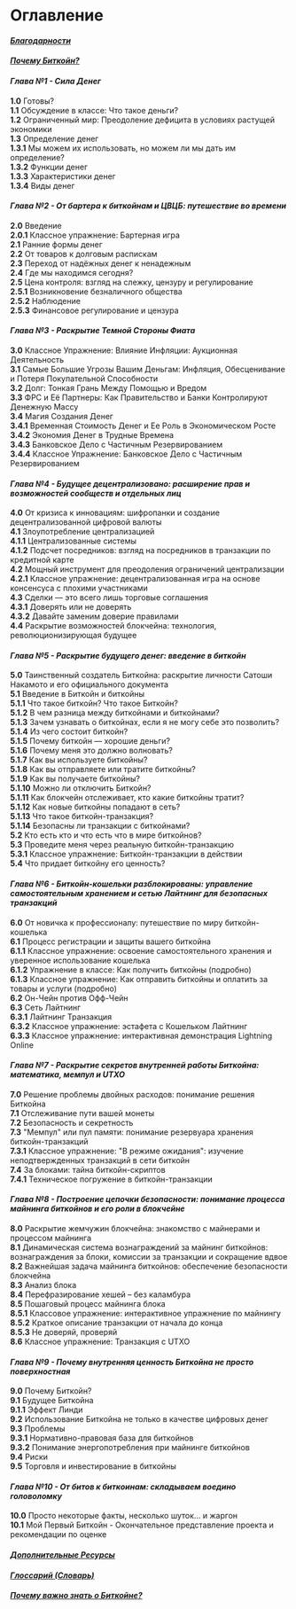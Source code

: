 # Оглавление    

#### _[Благодарности](https://github.com/BabaevDaniel/Bitcoin-Diploma-Russian-Version/blob/main/Translated-text/10.Cover-and-Acknowledgments.md#%D0%B1%D0%BB%D0%B0%D0%B3%D0%BE%D0%B4%D0%B0%D1%80%D0%BD%D0%BE%D1%81%D1%82%D0%B8)_    
    
#### _[Почему Биткойн?](https://github.com/BabaevDaniel/Bitcoin-Diploma-Russian-Version/blob/main/Translated-text/12.Why-Bitcoin%3F.md#%D0%BF%D0%BE%D1%87%D0%B5%D0%BC%D1%83-%D0%B1%D0%B8%D1%82%D0%BA%D0%BE%D0%B9%D0%BD)_    
    
#### _Глава №1 - Сила Денег_    
  **1.0** Готовы?    
  **1.1** Обсуждение в классе: Что такое деньги?    
  **1.2** Ограниченный мир: Преодоление дефицита в условиях растущей экономики    
  **1.3** Определение денег    
      **1.3.1** Мы можем их использовать, но можем ли мы дать им определение?    
      **1.3.2** Функции денег    
      **1.3.3** Характеристики денег    
      **1.3.4** Виды денег    


#### _Глава №2 - От бартера к биткойнам и ЦВЦБ: путешествие во времени_      

**2.0** Введение       
  **2.0.1** Классное упражнение: Бартерная игра         
**2.1** Ранние формы денег       
**2.2** От товаров к долговым распискам       
**2.3** Переход от надёжных денег к ненадежным      
**2.4** Где мы находимся сегодня?          
**2.5** Цена контроля: взгляд на слежку, цензуру и регулирование        
  **2.5.1** Возникновение безналичного общества         
  **2.5.2** Наблюдение         
  **2.5.3** Финансовое регулирование и цензура         


#### _Глава №3 - Раскрытие Темной Стороны Фиата_    

**3.0** Классное Упражнение: Влияние Инфляции: Аукционная Деятельность      
**3.1** Самые Большие Угрозы Вашим Деньгам: Инфляция, Обесценивание и Потеря Покупательной Способности     
**3.2** Долг: Тонкая Грань Между Помощью и Вредом     
**3.3** ФРС и Её Партнеры: Как Правительство и Банки Контролируют Денежную Массу     
**3.4** Магия Создания Денег     
  **3.4.1** Временная Стоимость Денег и Ее Роль в Экономическом Росте     
  **3.4.2** Экономия Денег в Трудные Времена     
  **3.4.3** Банковское Дело с Частичным Резервированием     
  **3.4.4** Классное Упражнение: Банковское Дело с Частичным Резервированием     
      
    
#### _Глава №4 - Будущее децентрализовано: расширение прав и возможностей сообществ и отдельных лиц_    

**4.0** От кризиса к инновациям: шифропанки и создание децентрализованной цифровой валюты    
**4.1** Злоупотребление централизацией    
  **4.1.1** Централизованные системы    
  **4.1.2** Подсчет посредников: взгляд на посредников в транзакции по кредитной карте    
**4.2** Мощный инструмент для преодоления ограничений централизации    
  **4.2.1** Классное упражнение: децентрализованная игра на основе консенсуса с плохими участниками    
**4.3** Сделки — это всего лишь торговые соглашения    
  **4.3.1** Доверять или не доверять    
  **4.3.2** Давайте заменим доверие правилами    
**4.4** Раскрытие возможностей блокчейна: технология, революционизирующая будущее    


#### _Глава №5 - Раскрытие будущего денег: введение в биткойн_

**5.0** Таинственный создатель Биткойна: раскрытие личности Сатоши Накамото и его официального документа    
**5.1** Введение в Биткойн и биткойны    
**5.1.1** Что такое биткойн? Что такое Биткойн?    
**5.1.2** В чем разница между биткойнами и биткойнами?    
**5.1.3** Зачем узнавать о биткойнах, если я не могу себе это позволить?    
**5.1.4** Из чего состоит биткойн?    
**5.1.5** Почему биткойн — хорошие деньги?    
**5.1.6** Почему меня это должно волновать?    
**5.1.7** Как вы используете биткойны?    
**5.1.8** Как вы отправляете или тратите биткойны?    
**5.1.9** Как вы получаете биткойны?    
**5.1.10** Можно ли отключить Биткойн?    
**5.1.11** Как блокчейн отслеживает, кто какие биткойны тратит?    
**5.1.12** Как новые биткойны попадают в сеть?    
**5.1.13** Что такое биткойн-транзакция?    
**5.1.14** Безопасны ли транзакции с биткойнами?    
**5.2** Кто есть кто и что есть что в мире биткойнов?    
**5.3** Проведите меня через реальную биткойн-транзакцию    
**5.3.1** Классное упражнение: Биткойн-транзакции в действии    
**5.4** Что придает биткойну его ценность?    


#### _Глава №6 - Биткойн-кошельки разблокированы: управление самостоятельным хранением и сетью Лайтнинг для безопасных транзакций_

**6.0** От новичка к профессионалу: путешествие по миру биткойн-кошелька    
**6.1** Процесс регистрации и защиты вашего биткойна    
  **6.1.1** Классное упражнение: освоение самостоятельного хранения и уверенное использование кошелька    
  **6.1.2** Упражнение в классе: Как получить биткойны (подробно)    
  **6.1.3** Классное упражнение: Как отправить биткойны и оплатить за товары и услуги (подробно)    
**6.2** Он-Чейн против Офф-Чейн    
**6.3** Сеть Лайтнинг    
  **6.3.1** Лайтнинг Транзакция    
  **6.3.2** Классное упражнение: эстафета с Кошельком Лайтнинг    
  **6.3.3** Классное упражнение: интерактивная демонстрация Lightning Online    


#### _Глава №7 - Раскрытие секретов внутренней работы Биткойна: математика, мемпул и UTXO_

**7.0** Решение проблемы двойных расходов: понимание решения Биткойна    
**7.1** Отслеживание пути вашей монеты    
**7.2** Безопасность и секретность    
**7.3** "Мемпул" или пул памяти: понимание резервуара хранения биткойн-транзакций    
  **7.3.1** Классное упражнение: "В режиме ожидания": изучение неподтвержденных транзакций в сети биткойн    
**7.4** За блоками: тайна биткойн-скриптов    
  **7.4.1** Техническое погружение в биткойн-транзакции    


#### _Глава №8 - Построение цепочки безопасности: понимание процесса майнинга биткойнов и его роли в блокчейне_

**8.0** Раскрытие жемчужин блокчейна: знакомство с майнерами и процессом майнинга    
**8.1** Динамическая система вознаграждений за майнинг биткойнов: вознаграждения за блоки, комиссии за транзакции и сокращение вдвое    
**8.2** Важнейшая задача майнинга биткойнов: обеспечение безопасности блокчейна    
**8.3** Анализ блока    
**8.4** Перефразирование хешей – без каламбура    
**8.5** Пошаговый процесс майнинга блока    
  **8.5.1** Классовое упражнение: интерактивное упражнение по майнингу    
  **8.5.2** Краткое описание транзакции от начала до конца    
  **8.5.3** Не доверяй, проверяй    
**8.6** Классное упражнение: Транзакция с UTXO    


#### _Глава №9 - Почему внутренняя ценность Биткойна не просто поверхностная_

**9.0** Почему Биткойн?    
**9.1** Будущее Биткойна    
  **9.1.1** Эффект Линди    
**9.2** Использование Биткойна не только в качестве цифровых денег    
**9.3** Проблемы    
  **9.3.1** Нормативно-правовая база для биткойнов    
  **9.3.2** Понимание энергопотребления при майнинге биткойнов    
**9.4** Риски    
**9.5** Торговля и инвестирование в биткойны    


#### _Глава №10 - От битов к биткоинам: складываем воедино головоломку_    

**10.0** Просто некоторые факты, несколько шуток… и жаргон    
**10.1** Мой Первый Биткойн - Окончательное представление проекта и рекомендации по оценке    


#### _[Дополнительные Ресурсы](https://github.com/BabaevDaniel/Bitcoin-Diploma-Russian-Version/blob/main/Translated-text/23.Additional-Resources.md#%D0%B4%D0%BE%D0%BF%D0%BE%D0%BB%D0%BD%D0%B8%D1%82%D0%B5%D0%BB%D1%8C%D0%BD%D1%8B%D0%B5-%D1%80%D0%B5%D1%81%D1%83%D1%80%D1%81%D1%8B)_    


#### _[Глоссарий (Словарь)](https://github.com/BabaevDaniel/Bitcoin-Diploma-Russian-Version/blob/main/Translated-text/24.Glossary.md#%D0%B3%D0%BB%D0%BE%D1%81%D1%81%D0%B0%D1%80%D0%B8%D0%B9-%D1%81%D0%BB%D0%BE%D0%B2%D0%B0%D1%80%D1%8C)_    
    
    
#### _[Почему важно знать о Биткойне?](https://github.com/BabaevDaniel/Bitcoin-Diploma-Russian-Version/blob/main/Translated-text/25.Why-to-learn-about-Bitcoin%3F.md#%D0%BF%D0%BE%D1%87%D0%B5%D0%BC%D1%83-%D0%B2%D0%B0%D0%B6%D0%BD%D0%BE-%D0%B7%D0%BD%D0%B0%D1%82%D1%8C-%D0%BE-%D0%B1%D0%B8%D1%82%D0%BA%D0%BE%D0%B9%D0%BD%D0%B5)_







  



  

